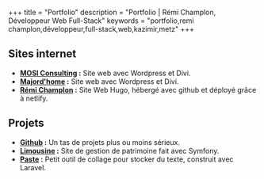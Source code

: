 +++
title = "Portfolio"
description = "Portfolio | Rémi Champlon, Développeur Web Full-Stack"
keywords = "portfolio,remi champlon,développeur,full-stack,web,kazimir,metz"
+++

## Sites internet

- **[MOSI Consulting](https://mosiconsulting.com/) :** Site web avec Wordpress et Divi.
- **[Majord'home](https://majord-home.fr/) :** Site web avec Wordpress et Divi.
- **[Rémi Champlon](https://remi-champlon.fr/) :** Site Web Hugo, hébergé avec github et déployé grâce à netlify.


## Projets

- **[Github](https://github.com/Kazimir42) :** Un tas de projets plus ou moins sérieux.
- **[Limousine](https://limousine.remi-champlon.fr) :** Site de gestion de patrimoine fait avec Symfony.
- **[Paste](https://paste.remi-champlon.fr/) :** Petit outil de collage pour stocker du texte, construit avec Laravel.